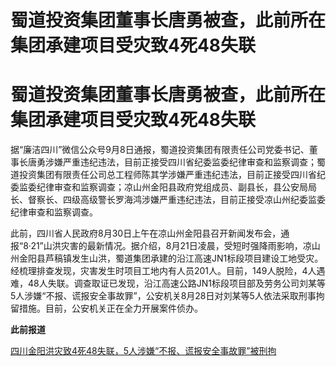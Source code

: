 # 蜀道投资集团董事长唐勇被查，此前所在集团承建项目受灾致4死48失联

# 蜀道投资集团董事长唐勇被查，此前所在集团承建项目受灾致4死48失联

据“廉洁四川”微信公众号9月8日通报，蜀道投资集团有限责任公司党委书记、董事长唐勇涉嫌严重违纪违法，目前正接受四川省纪委监委纪律审查和监察调查；蜀道投资集团有限责任公司总工程师陈其学涉嫌严重违纪违法，目前正接受四川省纪委监委纪律审查和监察调查；凉山州金阳县政府党组成员、副县长，县公安局局长、督察长、四级高级警长罗海鸿涉嫌严重违纪违法，目前正接受凉山州纪委监委纪律审查和监察调查。

此前，四川省人民政府8月30日上午在凉山州金阳县召开新闻发布会，通报“8·21”山洪灾害的最新情况。据介绍，8月21日凌晨，受短时强降雨影响，凉山州金阳县芦稿镇发生山洪，蜀道集团承建的沿江高速JN1标段项目建设工地受灾。经梳理排查发现，灾害发生时项目工地内有人员201人。目前，149人脱险，4人遇难，48人失联。调查取证已发现，沿江高速公路JN1标段项目部及劳务公司刘某等5人涉嫌“不报、谎报安全事故罪”，公安机关8月28日对刘某等5人依法采取刑事拘留措施。目前，公安机关正在全力开展案件侦办。

**此前报道**

[四川金阳洪灾致4死48失联，5人涉嫌“不报、谎报安全事故罪”被刑拘](https://new.qq.com/rain/a/20230830A02M0000)

